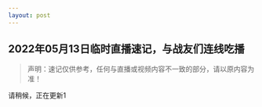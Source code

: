 ```yaml
---
layout: post
---
```



## 2022年05月13日临时直播速记，与战友们连线吃播

> 声明：速记仅供参考，任何与直播或视频内容不一致的部分，请以原内容为准！

请稍候，正在更新1